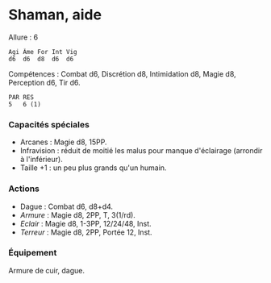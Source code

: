 # Shaman, aide

Allure : 6

	Agi	Âme	For	Int	Vig
	d6	d6	d8	d6	d6

Compétences : Combat d6, Discrétion d8, Intimidation d8, Magie d8, Perception d6, Tir d6.

	PAR	RES
	5	6 (1)

### Capacités spéciales
- Arcanes : Magie d8, 15PP.
- Infravision : réduit de moitié les malus pour manque d'éclairage (arrondir à l'inférieur).
- Taille +1 : un peu plus grands qu'un humain.

### Actions
- Dague : Combat d6, d8+d4.
- _Armure_ : Magie d8, 2PP, T, 3(1/rd).
- _Eclair_ : Magie d8, 1-3PP, 12/24/48, Inst.
- _Terreur_ : Magie d8, 2PP, Portée 12, Inst.

### Équipement
Armure de cuir, dague.

